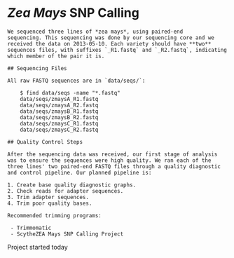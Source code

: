 # *Zea Mays* SNP Calling

    We sequenced three lines of *zea mays*, using paired-end
    sequencing. This sequencing was done by our sequencing core and we
    received the data on 2013-05-10. Each variety should have **two**
    sequences files, with suffixes `_R1.fastq` and `_R2.fastq`, indicating
    which member of the pair it is.

    ## Sequencing Files

    All raw FASTQ sequences are in `data/seqs/`:

        $ find data/seqs -name "*.fastq"
        data/seqs/zmaysA_R1.fastq
        data/seqs/zmaysA_R2.fastq
        data/seqs/zmaysB_R1.fastq
        data/seqs/zmaysB_R2.fastq
        data/seqs/zmaysC_R1.fastq
        data/seqs/zmaysC_R2.fastq

    ## Quality Control Steps

    After the sequencing data was received, our first stage of analysis
    was to ensure the sequences were high quality. We ran each of the
    three lines' two paired-end FASTQ files through a quality diagnostic
    and control pipeline. Our planned pipeline is:

    1. Create base quality diagnostic graphs.
    2. Check reads for adapter sequences.
    3. Trim adapter sequences.
    4. Trim poor quality bases.

    Recommended trimming programs:

     - Trimmomatic
     - ScytheZEA Mays SNP Calling Project
Project started today
